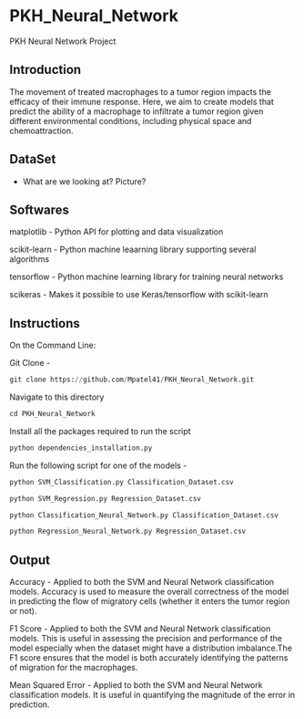 # PKH_Neural_Network
PKH Neural Network Project 

## Introduction 

The movement of treated macrophages to a tumor region impacts the efficacy of their immune response. Here, we aim to create models that predict the ability of a macrophage to infiltrate a tumor region given different environmental conditions, including physical space and chemoattraction.

## DataSet 

- What are we looking at? Picture? 


## Softwares
matplotlib - Python API for plotting and data visualization

scikit-learn - Python machine leaarning library supporting several algorithms

tensorflow - Python machine learning library for training neural networks

scikeras - Makes it possible to use Keras/tensorflow with scikit-learn


## Instructions

On the Command Line: 

Git Clone - 

```python
git clone https://github.com/Mpatel41/PKH_Neural_Network.git
```

Navigate to this directory 

```python 
cd PKH_Neural_Network
```
Install all the packages required to run the script 

```python
python dependencies_installation.py
```

Run the following script for one of the models - 

```python
python SVM_Classification.py Classification_Dataset.csv
```
```python
python SVM_Regression.py Regression_Dataset.csv
```
```python
python Classification_Neural_Network.py Classification_Dataset.csv
```
```python
python Regression_Neural_Network.py Regression_Dataset.csv
```


## Output 

Accuracy -
Applied to both the SVM and Neural Network classification models. Accuracy is used to measure the overall correctness of the model in predicting the flow of migratory cells (whether it enters the tumor region or not).

F1 Score -
Applied to both the SVM and Neural Network classification models. This is useful in assessing the precision and performance of the model especially when the dataset might have a distribution imbalance.The F1 score ensures that the model is both accurately identifying the patterns of migration for the macrophages.

Mean Squared Error -
Applied to both the SVM and Neural Network classification models. It is useful in quantifying the magnitude of the error in prediction.

